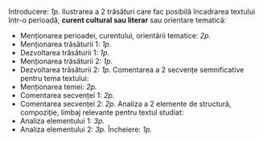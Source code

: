 Introducere: *1p.*
Ilustrarea a 2 trăsături care fac posibilă încadrarea textului într-o perioadă, **curent cultural sau literar** sau orientare tematică:
- Menționarea perioadei, curentului, orientării tematice: *2p.*
- Menționarea trăsăturii 1: *1p.*
- Dezvoltarea trăsăturii 1: *1p.*
- Menționarea trăsăturii 2: *1p.*
- Dezvoltarea trăsăturii 2: *1p.*
Comentarea a 2 secvențe semnificative pentru tema textului:
- Menționarea temei: *2p.*
- Comentarea secvenței 1: *2p.*
- Comentarea secvenței 2: *2p.*
Analiza a 2 elemente de structură, compoziție, limbaj relevante pentru textul studiat:
- Analiza elementului 1: *3p.*
- Analiza elementului 2: *3p.*
Încheiere: *1p.*
